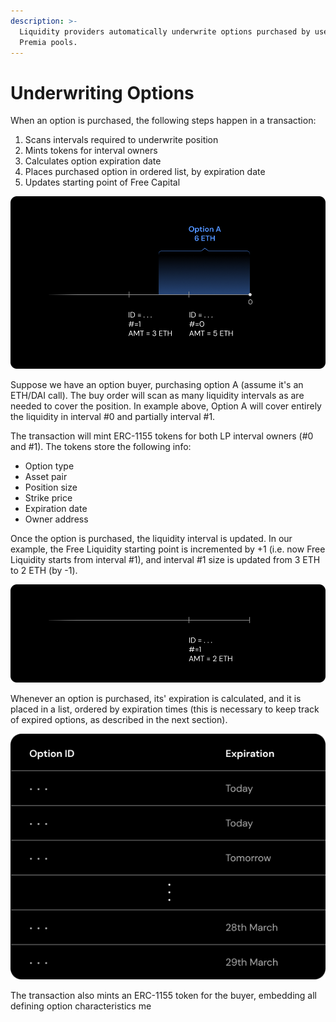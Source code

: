```yaml
---
description: >-
  Liquidity providers automatically underwrite options purchased by users of the
  Premia pools.
---
```


# Underwriting Options

When an option is purchased, the following steps happen in a transaction:

1. Scans intervals required to underwrite position
2. Mints tokens for interval owners
3. Calculates option expiration date
4. Places purchased option in ordered list, by expiration date
5. Updates starting point of Free Capital

![An option is purchased spanning two liquidity intervals, #0 fully and #1 partially.](<../../../.gitbook/assets/6 (1).png>)

Suppose we have an option buyer, purchasing option A (assume it's an ETH/DAI call). The buy order will scan as many liquidity intervals as are needed to cover the position. In example above, Option A will cover entirely the liquidity in interval #0 and partially interval #1.

The transaction will mint ERC-1155 tokens for both LP interval owners (#0 and #1). The tokens store the following info:

* Option type
* Asset pair
* Position size
* Strike price
* Expiration date
* Owner address

Once the option is purchased, the liquidity interval is updated. In our example, the Free Liquidity starting point is incremented by +1 (i.e. now Free Liquidity starts from interval #1), and interval #1 size is updated from 3 ETH to 2 ETH (by -1).&#x20;

![The liquidity interval queue updates after each purchase.](../../../.gitbook/assets/8.png)

Whenever an option is purchased, its' expiration is calculated, and it is placed in a list, ordered by expiration times (this is necessary to keep track of expired options, as described in the next section).

![The options are organized by expiration for efficient processing.](../../../.gitbook/assets/9.png)

The transaction also mints an ERC-1155 token for the buyer, embedding all defining option characteristics me

